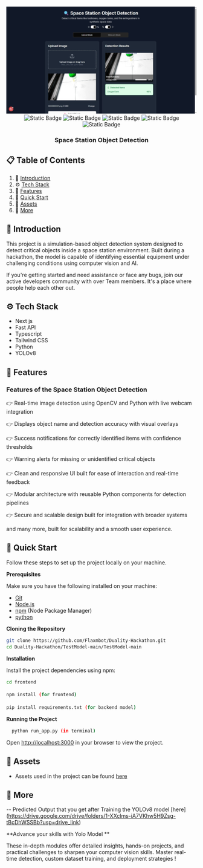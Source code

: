 <div align="center">
  <br />
    <a href="https://github.com/Flaxmbot/TestModel.git" target="_blank">
      <img src="frontend/public/image.jpeg" alt="Project Banner">
    </a>
  <br />
  <div>
  <!-- Next.js -->
<img alt="Static Badge" src="https://img.shields.io/badge/Next.js-000000?style=for-the-badge&logo=nextdotjs&logoColor=white" />

<!-- YOLO (custom badge since no official logo on shields.io) -->
<img alt="Static Badge" src="https://img.shields.io/badge/YOLOv8-00C853?style=for-the-badge&logo=opencv&logoColor=white" />

<!-- Python -->
<img alt="Static Badge" src="https://img.shields.io/badge/Python-3776AB?style=for-the-badge&logo=python&logoColor=white" />

<!-- FastAPI -->
<img alt="Static Badge" src="https://img.shields.io/badge/FastAPI-009688?style=for-the-badge&logo=fastapi&logoColor=white" />

<!-- python-multipart (no logo, using generic Python) -->
<img alt="Static Badge" src="https://img.shields.io/badge/python--multipart-3776AB?style=for-the-badge&logo=python&logoColor=white" />

  </div>
  <h3 align="center">Space Station Object Detection</h3>

</div>

## 📋 <a name="table">Table of Contents</a>

1. 🤖 [Introduction](#introduction)
2. ⚙️ [Tech Stack](#tech-stack)
3. 🔋 [Features](#features)
4. 🤸 [Quick Start](#quick-start)
5. 🔗 [Assets](#links)
6. 🚀 [More](#more)


## <a name="introduction">🤖 Introduction</a>

This project is a simulation-based object detection system designed to detect critical objects inside a space station environment. Built during a hackathon, the model is capable of identifying essential equipment under challenging conditions using computer vision and AI.

If you're getting started and need assistance or face any bugs, join our active developers community with over Team members. It's a place where people help each other out.


## <a name="tech-stack">⚙️ Tech Stack</a>

- Next js 
- Fast API
- Typescript
- Tailwind CSS
- Python
- YOLOv8

## <a name="features">🔋 Features</a>

### Features of the Space Station Object Detection

👉 Real-time image detection using OpenCV and Python with live webcam integration

👉 Displays object name and detection accuracy with visual overlays

👉 Success notifications for correctly identified items with confidence thresholds

👉 Warning alerts for missing or unidentified critical objects

👉 Clean and responsive UI built for ease of interaction and real-time feedback

👉 Modular architecture with reusable Python components for detection pipelines

👉 Secure and scalable design built for integration with broader systems

and many more, built for scalability and a smooth user experience.

## <a name="quick-start">🤸 Quick Start</a>

Follow these steps to set up the project locally on your machine.

**Prerequisites**

Make sure you have the following installed on your machine:

- [Git](https://git-scm.com/)
- [Node.js](https://nodejs.org/en)
- [npm](https://www.npmjs.com/) (Node Package Manager)
- [python](https://www.python.org/)

**Cloning the Repository**

```bash
git clone https://github.com/Flaxmbot/Duality-Hackathon.git
cd Duality-Hackathon/TestModel-main/TestModel-main
```

**Installation**

Install the project dependencies using npm:

```bash
cd frontend

npm install (for frontend)

pip install requirements.txt (for backend model)
```

**Running the Project**

```bash
  python run_app.py (in terminal)
```

Open [http://localhost:3000](http://localhost:3000/) in your browser to view the project.

## <a name="links">🔗 Assets</a>

- Assets used in the project can be found [here](https://drive.google.com/file/d/1XHUVbY2S-RwES7lmevfJ5gn5s84_dxep/view)

## <a name="more">🚀 More</a>

-- Predicted Output that you get after Training the YOLOv8 model    [here] (https://drive.google.com/drive/folders/1-XXclms-iA7VKhw5H9Zsg-tBcDhWSSBb?usp=drive_link)

**Advance your skills with Yolo Model **

These in-depth modules offer detailed insights, hands-on projects, and practical challenges to sharpen your computer vision skills. Master real-time detection, custom dataset training, and deployment strategies !


 



















